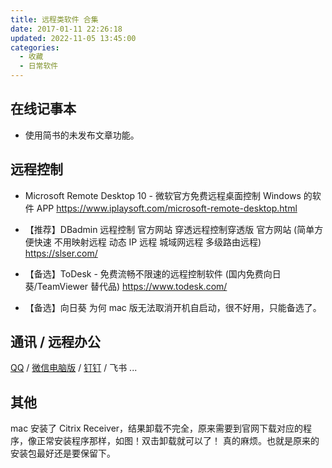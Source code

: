 ```yaml
---
title: 远程类软件 合集
date: 2017-01-11 22:26:18
updated: 2022-11-05 13:45:00
categories:
  - 收藏
  - 日常软件
---
```


## 在线记事本

* 使用简书的未发布文章功能。

## 远程控制

* Microsoft Remote Desktop 10 - 微软官方免费远程桌面控制 Windows 的软件 APP
<https://www.iplaysoft.com/microsoft-remote-desktop.html>

* 【推荐】DBadmin 远程控制 官方网站 穿透远程控制穿透版 官方网站 (简单方便快速 不用映射远程 动态 IP 远程 城域网远程 多级路由远程)
<https://slser.com/>

* 【备选】ToDesk - 免费流畅不限速的远程控制软件 (国内免费向日葵/TeamViewer 替代品)
<https://www.todesk.com/>

* 【备选】向日葵
为何 mac 版无法取消开机自启动，很不好用，只能备选了。

## 通讯 / 远程办公

[QQ](https://im.qq.com/) / [微信电脑版](https://pc.weixin.qq.com/) / [钉钉](https://www.dingtalk.com/) / 飞书 ...

## 其他

mac 安装了 Citrix Receiver，结果卸载不完全，原来需要到官网下载对应的程序，像正常安装程序那样，如图！双击卸载就可以了！
真的麻烦。也就是原来的安装包最好还是要保留下。
